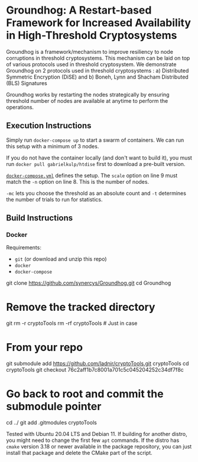 # Groundhog: A Restart-based Framework for Increased Availability in High-Threshold Cryptosystems

Groundhog is a framework/mechanism to improve resiliency to node corruptions in threshold cryptosystems. This mechanism can be laid on top of various protocols used in threshold cryptosystem.
We demonstrate Groundhog on 2 protocols used in threshold cryptosystems : a) Distributed Symmetric Encryption (DiSE) and b) Boneh, Lynn and Shacham Distributed (BLS) Signatures

Groundhog works by restarting the nodes strategically by ensuring threshold number of nodes are available at anytime to perform the operations.

## Execution Instructions
Simply run `docker-compose up` to start a swarm of containers.
We can run this setup with a minimum of 3 nodes.

If you do not have the container locally (and don't want to build it), you must run `docker pull gabrielkulp/htdise` first to download a pre-built version.

[`docker-compose.yml`](docker-compose.yml) defines the setup.
The `scale` option on line 9 must match the `-n` option on line 8.
This is the number of nodes.

`-mc` lets you choose the threshold as an absolute count and `-t` determines the number of trials to run for statistics.

## Build Instructions

### Docker

Requirements:
- `git` (or download and unzip this repo)
- `docker`
- `docker-compose`

git clone https://github.com/synercys/Groundhog.git
cd Groundhog
# Remove the tracked directory

git rm -r cryptoTools
rm -rf cryptoTools  # Just in case

# From your repo
git submodule add https://github.com/ladnir/cryptoTools.git cryptoTools
cd cryptoTools
git checkout 76c2aff1b7c8001a701c5c045204252c34df7f8c

# Go back to root and commit the submodule pointer
cd ../
git add .gitmodules cryptoTools

Tested with Ubuntu 20.04 LTS and Debian 11. If building for another distro, you might need to change the first few `apt` commands. If the distro has `cmake` version 3.18 or newer available in the package repository, you can just install that package and delete the CMake part of the script.
